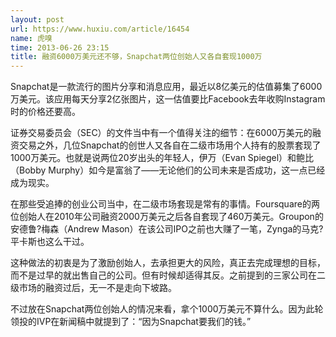 ```yaml
---
layout: post
url: https://www.huxiu.com/article/16454
name: 虎嗅
time: 2013-06-26 23:15
title: 融资6000万美元还不够，Snapchat两位创始人又各自套现1000万
---
```

Snapchat是一款流行的图片分享和消息应用，最近以8亿美元的估值募集了6000万美元。该应用每天分享2亿张图片，这一估值要比Facebook去年收购Instagram时的价格还要高。

证券交易委员会（SEC）的文件当中有一个值得关注的细节：在6000万美元的融资交易之外，几位Snapchat的创世人又各自在二级市场用个人持有的股票套现了1000万美元。也就是说两位20岁出头的年轻人，伊万（Evan Spiegel）和鲍比（Bobby Murphy）如今是富翁了——无论他们的公司未来是否成功，这一点已经成为现实。

在那些受追捧的创业公司当中，在二级市场套现是常有的事情。Foursquare的两位创始人在2010年公司融资2000万美元之后各自套现了460万美元。Groupon的安德鲁?梅森（Andrew Mason）在该公司IPO之前也大赚了一笔，Zynga的马克?平卡斯也这么干过。

这种做法的初衷是为了激励创始人，去承担更大的风险，真正去完成理想的目标，而不是过早的就出售自己的公司。但有时候却适得其反。之前提到的三家公司在二级市场的融资过后，无一不是走向下坡路。

不过放在Snapchat两位创始人的情况来看，拿个1000万美元不算什么。因为此轮领投的IVP在新闻稿中就提到了：“因为Snapchat要我们的钱。”

